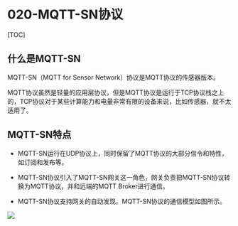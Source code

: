 # 020-MQTT-SN协议

[TOC]

## 什么是MQTT-SN

MQTT-SN（MQTT for Sensor Network）协议是MQTT协议的传感器版本。

MQTT协议虽然是轻量的应用层协议，但是MQTT协议是运行于TCP协议栈之上的，TCP协议对于某些计算能力和电量非常有限的设备来说，比如传感器，就不太适用了。

## MQTT-SN特点

- MQTT-SN运行在UDP协议上，同时保留了MQTT协议的大部分信令和特性，如订阅和发布等。

- MQTT-SN协议引入了MQTT-SN网关这一角色，网关负责把MQTT-SN协议转换为MQTT协议，并和远端的MQTT Broker进行通信。

- MQTT-SN协议支持网关的自动发现。MQTT-SN协议的通信模型如图所示。

![](http://assets.processon.com/chart_image/616ac5ecf346fb06a9f22a67.png)


